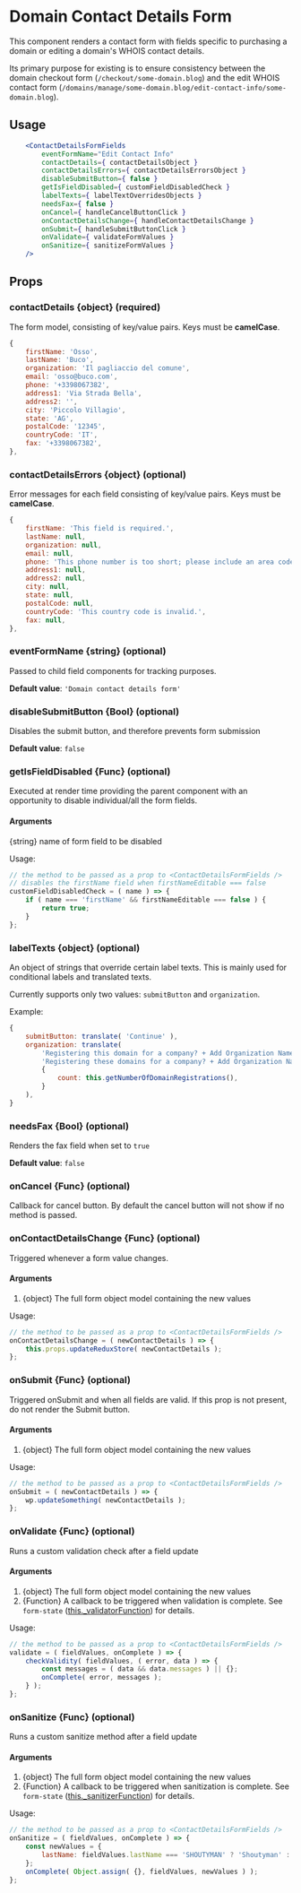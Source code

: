 # Domain Contact Details Form

This component renders a contact form with fields specific to purchasing a domain or editing a domain's WHOIS contact details.

Its primary purpose for existing is to ensure consistency between the domain checkout form (`/checkout/some-domain.blog`) and the edit WHOIS contact form (`/domains/manage/some-domain.blog/edit-contact-info/some-domain.blog`).

## Usage

```jsx
    <ContactDetailsFormFields
        eventFormName="Edit Contact Info"
        contactDetails={ contactDetailsObject }
        contactDetailsErrors={ contactDetailsErrorsObject }
        disableSubmitButton={ false }
        getIsFieldDisabled={ customFieldDisabledCheck }
        labelTexts={ labelTextOverridesObjects }
        needsFax={ false }
        onCancel={ handleCancelButtonClick }
        onContactDetailsChange={ handleContactDetailsChange }
        onSubmit={ handleSubmitButtonClick }
        onValidate={ validateFormValues }
        onSanitize={ sanitizeFormValues }
    />

```

## Props

### contactDetails {object} (required)

The form model, consisting of key/value pairs. Keys must be **camelCase**.

```js
{
    firstName: 'Osso',
    lastName: 'Buco',
    organization: 'Il pagliaccio del comune',
    email: 'osso@buco.com',
    phone: '+3398067382',
    address1: 'Via Strada Bella',
    address2: '',
    city: 'Piccolo Villagio',
    state: 'AG',
    postalCode: '12345',
    countryCode: 'IT',
    fax: '+3398067382',
},

```

### contactDetailsErrors {object} (optional)

Error messages for each field consisting of key/value pairs. Keys must be **camelCase**.

```js
{
    firstName: 'This field is required.',
    lastName: null,
    organization: null,
    email: null,
    phone: 'This phone number is too short; please include an area code.',
    address1: null,
    address2: null,
    city: null,
    state: null,
    postalCode: null,
    countryCode: 'This country code is invalid.',
    fax: null,
},

```

### eventFormName {string} (optional)

Passed to child field components for tracking purposes.

**Default value**: `'Domain contact details form'`

### disableSubmitButton {Bool} (optional)

Disables the submit button, and therefore prevents form submission

**Default value**: `false`

### getIsFieldDisabled {Func} (optional)

Executed at render time providing the parent component with an opportunity to disable individual/all the form fields.

#### Arguments

{string} name of form field to be disabled

Usage:

```js
// the method to be passed as a prop to <ContactDetailsFormFields />
// disables the firstName field when firstNameEditable === false
customFieldDisabledCheck = ( name ) => {
	if ( name === 'firstName' && firstNameEditable === false ) {
		return true;
	}
};
```

### labelTexts {object} (optional)

An object of strings that override certain label texts. This is mainly used for conditional labels and translated texts.

Currently supports only two values: `submitButton` and `organization`.

Example:

```js
{
    submitButton: translate( 'Continue' ),
    organization: translate(
        'Registering this domain for a company? + Add Organization Name',
        'Registering these domains for a company? + Add Organization Name',
        {
            count: this.getNumberOfDomainRegistrations(),
        }
    ),
}
```

### needsFax {Bool} (optional)

Renders the fax field when set to `true`

**Default value**: `false`

### onCancel {Func} (optional)

Callback for cancel button. By default the cancel button will not show if no method is passed.

### onContactDetailsChange {Func} (optional)

Triggered whenever a form value changes.

#### Arguments

1. {object} The full form object model containing the new values

Usage:

```js
// the method to be passed as a prop to <ContactDetailsFormFields />
onContactDetailsChange = ( newContactDetails ) => {
	this.props.updateReduxStore( newContactDetails );
};
```

### onSubmit {Func} (optional)

Triggered onSubmit and when all fields are valid. If this prop is not present, do not render the Submit button.

#### Arguments

1. {object} The full form object model containing the new values

Usage:

```js
// the method to be passed as a prop to <ContactDetailsFormFields />
onSubmit = ( newContactDetails ) => {
	wp.updateSomething( newContactDetails );
};
```

### onValidate {Func} (optional)

Runs a custom validation check after a field update

#### Arguments

1. {object} The full form object model containing the new values
2. {Function} A callback to be triggered when validation is complete. See `form-state` ([this.\_validatorFunction](https://github.com/Automattic/wp-calypso/blob/HEAD/client/lib/form-state/index.js)) for details.

Usage:

```js
// the method to be passed as a prop to <ContactDetailsFormFields />
validate = ( fieldValues, onComplete ) => {
	checkValidity( fieldValues, ( error, data ) => {
		const messages = ( data && data.messages ) || {};
		onComplete( error, messages );
	} );
};
```

### onSanitize {Func} (optional)

Runs a custom sanitize method after a field update

#### Arguments

1. {object} The full form object model containing the new values
2. {Function} A callback to be triggered when sanitization is complete. See `form-state` ([this.\_sanitizerFunction](https://github.com/Automattic/wp-calypso/blob/HEAD/client/lib/form-state/index.js)) for details.

Usage:

```js
// the method to be passed as a prop to <ContactDetailsFormFields />
onSanitize = ( fieldValues, onComplete ) => {
	const newValues = {
		lastName: fieldValues.lastName === 'SHOUTYMAN' ? 'Shoutyman' : fieldValues.lastName,
	};
	onComplete( Object.assign( {}, fieldValues, newValues ) );
};
```

